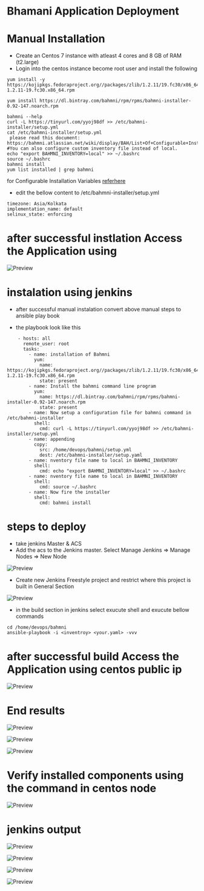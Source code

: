 # Bhamani Application Deployment 

# Manual Installation
 - Create an Centos 7 instance with atleast 4 cores and 8 GB of RAM (t2.large)
 - Login into the centos instance become root user and install the following


```
yum install -y https://kojipkgs.fedoraproject.org//packages/zlib/1.2.11/19.fc30/x86_64/zlib-1.2.11-19.fc30.x86_64.rpm
 
yum install https://dl.bintray.com/bahmni/rpm/rpms/bahmni-installer-0.92-147.noarch.rpm
 
bahmni --help
curl -L https://tinyurl.com/yyoj98df >> /etc/bahmni-installer/setup.yml
cat /etc/bahmni-installer/setup.yml
 please read this document: https://bahmni.atlassian.net/wiki/display/BAH/List+Of+Configurable+Installation+Variables
#You can also configure custom inventory file instead of local.
echo "export BAHMNI_INVENTORY=local" >> ~/.bashrc
source ~/.bashrc
bahmni install 
yum list installed | grep bahmni
```

for Configurable Installation Variables [referhere](https://bahmni.atlassian.net/wiki/spaces/BAH/pages/53837974/List+Of+Configurable+Installation+Variables)

- edit the bellow content to /etc/bahmni-installer/setup.yml

```
timezone: Asia/Kolkata
implementation_name: default
selinux_state: enforcing
```

# after successful instlation Access the Application using 

![Preview](./images/challenge2.PNG)

# instalation using jenkins 

- after successful manual instalation convert above manual steps to ansible play book 

- the playbook look like this 

```
    - hosts: all
      remote_user: root
      tasks:
        - name: installation of Bahmni
          yum:
            name: https://kojipkgs.fedoraproject.org//packages/zlib/1.2.11/19.fc30/x86_64/zlib-1.2.11-19.fc30.x86_64.rpm
            state: present
        - name: Install the bahmni command line program
          yum:
            name: https://dl.bintray.com/bahmni/rpm/rpms/bahmni-installer-0.92-147.noarch.rpm
            state: present
        - name: Now setup a configuration file for bahmni command in /etc/bahmni-installer
          shell:
            cmd: curl -L https://tinyurl.com/yyoj98df >> /etc/bahmni-installer/setup.yml
        - name: appending
          copy:
            src: /home/devops/bahmni/setup.yml
            dest: /etc/bahmni-installer/setup.yaml
        - name: nventory file name to local in BAHMNI_INVENTORY
          shell:
            cmd: echo "export BAHMNI_INVENTORY=local" >> ~/.bashrc
        - name: nventory file name to local in BAHMNI_INVENTORY
          shell:
            cmd: source ~/.bashrc
        - name: Now fire the installer
          shell:
            cmd: bahmni install
```        

# steps to deploy 
 
 - take jenkins Master & ACS 
 - Add the acs  to the Jenkins master. Select Manage Jenkins => Manage Nodes => New Node

![Preview](./images/challenge21.PNG)

 - Create new Jenkins Freestyle project and restrict where this project is built in General Section

![Preview](./images/challenge22.PNG)


 - in the build section in jenkins select exucute shell and exucute bellow commands 

```
cd /home/devops/bahmni
ansible-playbook -i <inventroy> <your.yaml> -vvv
```

# after successful build Access the Application using centos public ip 

![Preview](./images/challenge2.PNG)

# End results 

![Preview](./images/challenge23.PNG)

![Preview](./images/challenge24.PNG)

![Preview](./images/challenge25.PNG)

# Verify installed components using the command in centos node

![Preview](./images/challenge26.PNG)

# jenkins output

![Preview](./images/challenge27.PNG)

![Preview](./images/challenge28.PNG)

![Preview](./images/challenge29.PNG)

![Preview](./images/challenge30.PNG)

